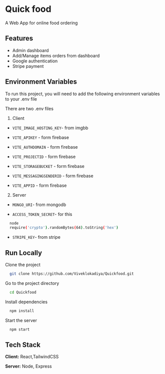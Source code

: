 
# Quick food

A Web App for online food ordering


## Features

- Admin dashboard
- Add/Manage items orders from dashboard
- Google authentication
- Stripe payment


## Environment Variables

To run this project, you will need to add the following environment variables to your .env file

There are two .env files 

1) Client

- `VITE_IMAGE_HOSTING_KEY`- from imgbb

- `VITE_APIKEY` - form firebase

- `VITE_AUTHDOMAIN` - form firebase

- `VITE_PROJECTID` - form firebase

- `VITE_STORAGEBUCKET` - form firebase

- `VITE_MESSAGINGSENDERID` - form firebase

- `VITE_APPID` - form firebase

2) Server

- `MONGO_URI`- from mongodb

- `ACCESS_TOKEN_SECRET`- for this

```bash
  node
  require('crypto').randomBytes(64).toString('hex')
```

- `STRIPE_KEY`- from stripe


## Run Locally

Clone the project

```bash
  git clone https://github.com/Viveklokadiya/Quickfood.git
```

Go to the project directory

```bash
  cd Quickfood
```

Install dependencies

```bash
  npm install
```

Start the server

```bash
  npm start
```


## Tech Stack

**Client:** React,TailwindCSS

**Server:** Node, Express

